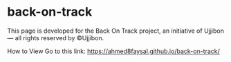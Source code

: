 # back-on-track
This page is developed for the Back On Track project, an initiative of Ujjibon — all rights reserved by ©Ujjibon.

How to View
Go to this link: https://ahmed8faysal.github.io/back-on-track/
